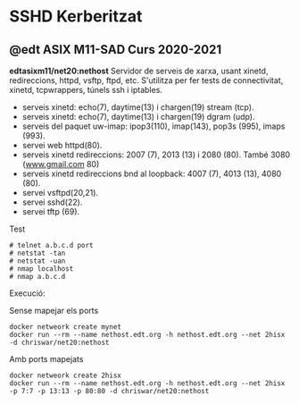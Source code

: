 # SSHD Kerberitzat
## @edt ASIX M11-SAD Curs 2020-2021

**edtasixm11/net20:nethost** Servidor de serveis de xarxa, usant xinetd, redireccions, httpd, 
  vsftp, ftpd, etc. S'utilitza per fer tests de connectivitat, xinetd, tcpwrappers, túnels ssh i iptables.

 * serveis xinetd: echo(7), daytime(13) i chargen(19) stream (tcp).
 * serveis xinetd: echo(7), daytime(13) i chargen(19) dgram (udp).
 * serveis del paquet uw-imap: ipop3(110), imap(143), pop3s (995), imaps (993).
 * servei web httpd(80).
 * serveis xinetd redireccions: 2007 (7), 2013 (13) i 2080 (80). També 3080 (www.gmail.com 80)
 * serveis xinetd redireccions bnd al loopback: 4007 (7), 4013 (13), 4080 (80).
 * servei vsftpd(20,21).
 * servei sshd(22).
 * servei tftp (69).
 
Test
```
# telnet a.b.c.d port
# netstat -tan
# netstat -uan
# nmap localhost
# nmap a.b.c.d
```

Execució:

Sense mapejar els ports
```
docker netweork create mynet
docker run --rm --name nethost.edt.org -h nethost.edt.org --net 2hisx -d chriswar/net20:nethost
```

Amb ports mapejats
```
docker netweork create 2hisx
docker run --rm --name nethost.edt.org -h nethost.edt.org --net 2hisx -p 7:7 -p 13:13 -p 80:80 -d chriswar/net20:nethost
```





